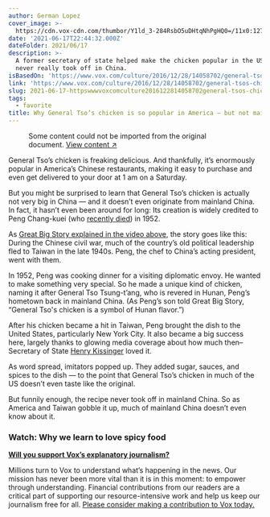```yaml
---
author: German Lopez
cover_image: >-
  https://cdn.vox-cdn.com/thumbor/Y1ld_3-284RsbO5uDHtqNhPgHQ0=/11x0:1277x712/1600x900/cdn.vox-cdn.com/uploads/chorus_image/image/52428767/General_Tso_s_chicken.0.png
date: '2021-06-17T22:44:32.000Z'
dateFolder: 2021/06/17
description: >-
  A former secretary of state helped make the chicken popular in the US. But it
  never really took off in China.
isBasedOn: 'https://www.vox.com/culture/2016/12/28/14058702/general-tsos-chicken-origin'
link: 'https://www.vox.com/culture/2016/12/28/14058702/general-tsos-chicken-origin'
slug: 2021-06-17-httpswwwvoxcomculture2016122814058702general-tsos-chicken-origin
tags:
  - favorite
title: Why General Tso’s chicken is so popular in America — but not mainland China
---
```

<figure><p class="rw-outer-content">Some content could not be imported from the original document. <a href="https://www.youtube.com/embed/bh5piNP9aYE?wmode=transparent&amp;rel=0&amp;autohide=1&amp;showinfo=0&amp;enablejsapi=1">View content ↗ </a></p></figure>
<p>General Tso’s chicken is freaking delicious. And thankfully, it’s enormously popular in America’s Chinese restaurants, making it easy to purchase and even get delivered to your door at 1 am on a Saturday.</p>
<p>But you might be surprised to learn that General Tso’s chicken is actually not very big in China — and it doesn’t even originate from mainland China. In fact, it hasn’t even been around for long: Its creation is widely credited to Peng Chang-kuei (who <a href="http://www.bbc.com/news/world-us-canada-38181144">recently died</a>) in 1952.</p>
<p>As <a href="https://www.youtube.com/watch?v=bh5piNP9aYE">Great Big Story explained in the video above</a>, the story goes like this: During the Chinese civil war, much of the country’s old political leadership fled to Taiwan in the late 1940s. Peng, the chef to China’s acting president, went with them.</p>
<p>In 1952, Peng was cooking dinner for a visiting diplomatic envoy. He wanted to make something very special. So he made a unique kind of chicken, naming it after General Tso Tsung-t’ang, who is revered in Hunan, Peng’s hometown back in mainland China. (As Peng’s son told Great Big Story, “General Tso's chicken is a symbol of Hunan flavor.”)</p>
<p>After his chicken became a hit in Taiwan, Peng brought the dish to the United States, particularly New York City. It also became a big success here, largely thanks to glowing media coverage about how much then–Secretary of State <a href="http://www.vox.com/world/2016/2/12/10979304/clinton-sanders-kissinger">Henry Kissinger</a> loved it.</p>
<p>As word spread, imitators popped up. They added sugar, sauces, and spices to the dish — to the point that General Tso’s chicken in much of the US doesn’t even taste like the original.</p>
<p>But funnily enough, the recipe never took off in mainland China. So as America and Taiwan gobble it up, much of mainland China doesn’t even know about it.</p>
<h3>Watch: Why we learn to love spicy food</h3>
<p><strong><a href="http://vox.com/pages/support-now?itm_campaign=default&amp;itm_medium=article&amp;itm_source=article-footer">Will you support Vox’s explanatory journalism?</a></strong></p>
<p>Millions turn to Vox to understand what’s happening in the news. Our mission has never been more vital than it is in this moment: to empower through understanding. Financial contributions from our readers are a critical part of supporting our resource-intensive work and help us keep our journalism free for all. <a href="http://vox.com/pages/support-now?itm_campaign=default&amp;itm_medium=article&amp;itm_source=article-footer"> Please consider making a contribution to Vox today.</a></p>
